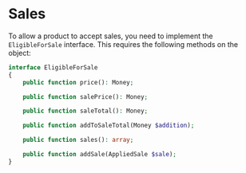 # Sales

To allow a product to accept sales, you need to implement the `EligibleForSale` interface. 
This requires the following methods on the object:
```php
interface EligibleForSale
{
    public function price(): Money;

    public function salePrice(): Money;

    public function saleTotal(): Money;

    public function addToSaleTotal(Money $addition);

    public function sales(): array;

    public function addSale(AppliedSale $sale);
}
```

